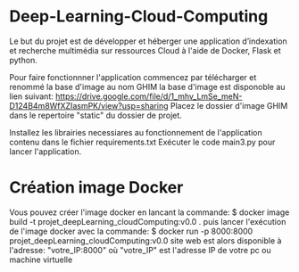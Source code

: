 # Deep-Learning-Cloud-Computing

Le but du projet est de développer et héberger une application d’indexation et recherche multimédia sur ressources Cloud à l'aide de Docker, Flask et python.

Pour faire fonctionnner l'application commencez par télécharger et renommé la base d'image au nom GHIM la base d'image est disponoble au lien suivant: https://drive.google.com/file/d/1_mhv_LmSe_meN-D124B4m8WfXZIasmPK/view?usp=sharing
Placez le dossier  d'image GHIM dans le repertoire "static" du dossier de projet.

Installez les librairies necessiares au fonctionnement de l'application contenu dans le fichier requirements.txt
Exécuter le code main3.py pour lancer l'application.

# Création image Docker

Vous pouvez créer l'image docker en lancant la commande: $ docker image build -t projet_deepLearning_cloudComputing:v0.0 .
puis lancer l'exécution de l'image docker avec la commande:  $ docker run -p 8000:8000 projet_deepLearning_cloudComputing:v0.0
site web est alors disponible à l'adresse: "votre_IP:8000"
où "votre_IP" est l'adresse IP de votre pc ou machine virtuelle
